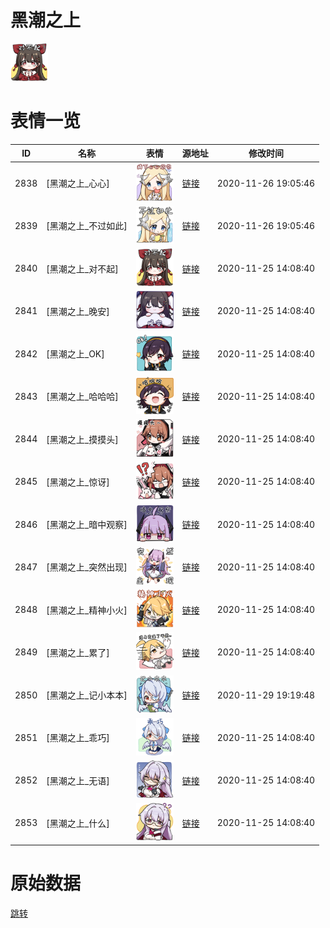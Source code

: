 # 黑潮之上

<img src="./cover.png" height="60" alt="cover" />

# 表情一览

|ID|名称|表情|源地址|修改时间|
|----|----|----|----|----|
|2838|[黑潮之上_心心]|<img src="./pic/002838_%5B黑潮之上_心心%5D.png" height="60" alt="心心"/>|[链接](http://i0.hdslb.com/bfs/emote/77ffbebec09506b056ccbb87cfb4d0ccf2959283.png)|2020-11-26 19:05:46|
|2839|[黑潮之上_不过如此]|<img src="./pic/002839_%5B黑潮之上_不过如此%5D.png" height="60" alt="不过如此"/>|[链接](http://i0.hdslb.com/bfs/emote/31bb30640ca19955b8757284973620923feae816.png)|2020-11-26 19:05:46|
|2840|[黑潮之上_对不起]|<img src="./pic/002840_%5B黑潮之上_对不起%5D.png" height="60" alt="对不起"/>|[链接](http://i0.hdslb.com/bfs/emote/5929a3b0a9202c151725d8884d8509b59ea0a69a.png)|2020-11-25 14:08:40|
|2841|[黑潮之上_晚安]|<img src="./pic/002841_%5B黑潮之上_晚安%5D.png" height="60" alt="晚安"/>|[链接](http://i0.hdslb.com/bfs/emote/7475ce5c88ddcf79d2874c5ece514c22f7fa9c93.png)|2020-11-25 14:08:40|
|2842|[黑潮之上_OK]|<img src="./pic/002842_%5B黑潮之上_OK%5D.png" height="60" alt="OK"/>|[链接](http://i0.hdslb.com/bfs/emote/41c381748e5160b864846ed5c9e5ae10539bb130.png)|2020-11-25 14:08:40|
|2843|[黑潮之上_哈哈哈]|<img src="./pic/002843_%5B黑潮之上_哈哈哈%5D.png" height="60" alt="哈哈哈"/>|[链接](http://i0.hdslb.com/bfs/emote/7f1969b7e2eabdc0c39fb9e9f8fe15c4f5d6c498.png)|2020-11-25 14:08:40|
|2844|[黑潮之上_摸摸头]|<img src="./pic/002844_%5B黑潮之上_摸摸头%5D.png" height="60" alt="摸摸头"/>|[链接](http://i0.hdslb.com/bfs/emote/e27b74f7b6cc5082d6056273fd96328716c433ea.png)|2020-11-25 14:08:40|
|2845|[黑潮之上_惊讶]|<img src="./pic/002845_%5B黑潮之上_惊讶%5D.png" height="60" alt="惊讶"/>|[链接](http://i0.hdslb.com/bfs/emote/aeb841367e5773a402d28d79fca8c6df4dd093a2.png)|2020-11-25 14:08:40|
|2846|[黑潮之上_暗中观察]|<img src="./pic/002846_%5B黑潮之上_暗中观察%5D.png" height="60" alt="暗中观察"/>|[链接](http://i0.hdslb.com/bfs/emote/518802e212e26fe961823a01a6e52bf1fc1caee0.png)|2020-11-25 14:08:40|
|2847|[黑潮之上_突然出现]|<img src="./pic/002847_%5B黑潮之上_突然出现%5D.png" height="60" alt="突然出现"/>|[链接](http://i0.hdslb.com/bfs/emote/9f5be557e4e169f3e554926bfd0f1a19e6d0abd6.png)|2020-11-25 14:08:40|
|2848|[黑潮之上_精神小火]|<img src="./pic/002848_%5B黑潮之上_精神小火%5D.png" height="60" alt="精神小火"/>|[链接](http://i0.hdslb.com/bfs/emote/8e4903fc37c4320ecdf92a07bd3fa86b1a63ee10.png)|2020-11-25 14:08:40|
|2849|[黑潮之上_累了]|<img src="./pic/002849_%5B黑潮之上_累了%5D.png" height="60" alt="累了"/>|[链接](http://i0.hdslb.com/bfs/emote/59076018e8d9b80dd52c9bc10c99653cf8a66df9.png)|2020-11-25 14:08:40|
|2850|[黑潮之上_记小本本]|<img src="./pic/002850_%5B黑潮之上_记小本本%5D.png" height="60" alt="记小本本"/>|[链接](http://i0.hdslb.com/bfs/emote/7e3543f20dc8529dd1241a0666cd14dfda0f1afd.png)|2020-11-29 19:19:48|
|2851|[黑潮之上_乖巧]|<img src="./pic/002851_%5B黑潮之上_乖巧%5D.png" height="60" alt="乖巧"/>|[链接](http://i0.hdslb.com/bfs/emote/ed4cbe4e0d15a0ee956e73df210c99322b8cae26.png)|2020-11-25 14:08:40|
|2852|[黑潮之上_无语]|<img src="./pic/002852_%5B黑潮之上_无语%5D.png" height="60" alt="无语"/>|[链接](http://i0.hdslb.com/bfs/emote/c473f4a894db1ad81895f69e4c32b542ef137270.png)|2020-11-25 14:08:40|
|2853|[黑潮之上_什么]|<img src="./pic/002853_%5B黑潮之上_什么%5D.png" height="60" alt="什么"/>|[链接](http://i0.hdslb.com/bfs/emote/11ba0df6032daac7b2cb7b93fd72c3106792df3a.png)|2020-11-25 14:08:40|

# 原始数据

[跳转](./raw.json)

